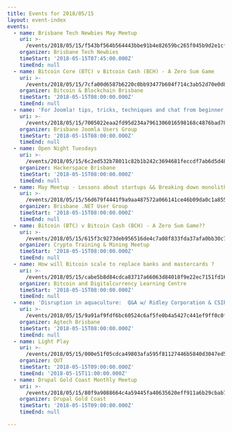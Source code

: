 ```yaml
---
title: Events for 2018/05/15
layout: event-index
events:
  - name: Brisbane Tech Newbies May Meetup
    uri: >-
      /events/2018/05/15/f543bf564b564443bbe91b4e82659bc265f045b9d2e1cf9925a1daf2f9902e2c
    organizer: Brisbane Tech Newbies
    timeStart: '2018-05-15T07:45:00.000Z'
    timeEnd: null
  - name: Bitcoin Core (BTC) v Bitcoin Cash (BCH) - A Zero Sum Game
    uri: >-
      /events/2018/05/15/7cfa00d6587b6220c0bb93477b604f714c3ab52d70e0d8101c96b4433cd92c9b
    organizer: Bitcoin & Blockchain Brisbane
    timeStart: '2018-05-15T08:00:00.000Z'
    timeEnd: null
  - name: 'For Joomla! tips, tricks, techniques and chat from beginner to advanced.'
    uri: >-
      /events/2018/05/15/7005022eaa2fd95d234a7961306016598168c4876bad78095e6ce24f67c3fabd
    organizer: Brisbane Joomla Users Group
    timeStart: '2018-05-15T08:00:00.000Z'
    timeEnd: null
  - name: Open Night Tuesdays
    uri: >-
      /events/2018/05/15/6c2ed532b78011c82b1b242c3694681feccdf7ab6d5d48faa906263bd464d0ec
    organizer: Hackerspace Brisbane
    timeStart: '2018-05-15T08:00:00.000Z'
    timeEnd: null
  - name: May Meetup - Lessons about startups && Breaking down monoliths
    uri: >-
      /events/2018/05/15/56d679f4441f9a9aa487572a066141ce46b09da0c1a855b97475656c79ff72b8
    organizer: Brisbane .NET User Group
    timeStart: '2018-05-15T08:00:00.000Z'
    timeEnd: null
  - name: Bitcoin (BTC) v Bitcoin Cash (BCH) - A Zero Sum Game??
    uri: >-
      /events/2018/05/15/615f3c9273deb956516de4c7a08f833fda37afa0bb30c722de083fae7354f2d8
    organizer: Crypto Training & Mining Meetup
    timeStart: '2018-05-15T08:00:00.000Z'
    timeEnd: null
  - name: How will Bitcoin scale to replace banks and mastercards ?
    uri: >-
      /events/2018/05/15/cabe5b8d84cdca83717a66063d84018f9e22ec7151fd16e11533701bd264a4d2
    organizer: Bitcoin and Digitalcurrency Learning Centre
    timeStart: '2018-05-15T08:00:00.000Z'
    timeEnd: null
  - name: 'Disruption in aquaculture:  Q&A w/ Ridley Corporation & CSIRO'
    uri: >-
      /events/2018/05/15/9a91af9fdf6bc60524c6af5fe0b4a5427c441ef9ff0c0fce54591b56be75b4fd
    organizer: Agtech Brisbane
    timeStart: '2018-05-15T08:00:00.000Z'
    timeEnd: null
  - name: Light Play
    uri: >-
      /events/2018/05/15/000e51f05cdca49803afa595f81127446b5840d3047ed5ba5496dad1706c0d95
    organizer: QUT
    timeStart: '2018-05-15T09:00:00.000Z'
    timeEnd: '2018-05-15T11:00:00.000Z'
  - name: Drupal Gold Coast Monthly Meetup
    uri: >-
      /events/2018/05/15/80f9a9088664c4a59445fa40635620eff911a6b29cbab7795d7f3e8c488f9c3e
    organizer: Drupal Gold Coast
    timeStart: '2018-05-15T09:00:00.000Z'
    timeEnd: null

---
```

